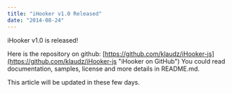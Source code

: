 ```yaml
---
title: "iHooker v1.0 Released"
date: "2014-08-24"
---
```


iHooker v1.0 is released!

Here is the repository on github: [https://github.com/klaudz/iHooker-js](https://github.com/klaudz/iHooker-js "iHooker on GitHub") You could read documentation, samples, license and more details in README.md.

This article will be updated in these few days.
